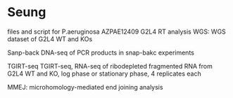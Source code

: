 # Seung
files and script for P.aeruginosa AZPAE12409 G2L4 RT analysis
WGS:
WGS dataset of G2L4 WT and KOs

Sanp-back
DNA-seq of PCR products in snap-bakc experiments

TGIRT-seq
TGIRT-seq, RNA-seq of ribodepleted fragmented RNA from G2L4 WT and KO, log phase or stationary phase, 4 replicates each

MMEJ:
microhomology-mediated end joining analysis
